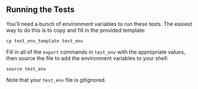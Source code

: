 ## Running the Tests

You'll need a bunch of environment variables to run these tests.
The easiest way to do this is to copy and fill in the provided template:

```
cp test_env_template test_env
```

Fill in all of the `export` commands in `test_env` with the appropriate values, 
then source the file to add the environment variables to your shell:

```
source test_env
```

Note that your `test_env` file is gitignored.
